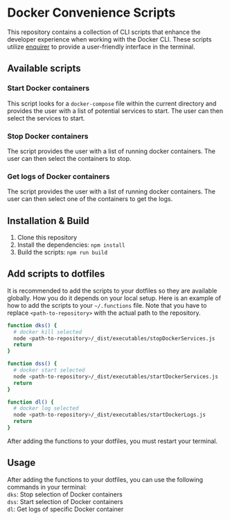 # Docker Convenience Scripts

This repository contains a collection of CLI scripts that enhance the developer experience when working with the Docker CLI. These scripts utilize [enquirer](https://github.com/enquirer/enquirer) to provide a user-friendly interface in the terminal.

## Available scripts

### Start Docker containers

This script looks for a `docker-compose` file within the current directory and provides the user with a list of potential services to start. The user can then select the services to start.

### Stop Docker containers

The script provides the user with a list of running docker containers. The user can then select the containers to stop.

### Get logs of Docker containers

The script provides the user with a list of running docker containers. The user can then select one of the containers to get the logs.

## Installation & Build

1. Clone this repository
2. Install the dependencies: `npm install`
3. Build the scripts: `npm run build`

## Add scripts to dotfiles

It is recommended to add the scripts to your dotfiles so they are available globally. How you do it depends on your local setup. Here is an example of
how to add the scripts to your `~/.functions` file. Note that you have to replace `<path-to-repository>` with the actual
path to the repository.

```bash
function dks() {
  # docker kill selected
  node <path-to-repository>/_dist/executables/stopDockerServices.js
  return
}

function dss() {
  # docker start selected
  node <path-to-repository>/_dist/executables/startDockerServices.js
  return
}

function dl() {
  # docker log selected
  node <path-to-repository>/_dist/executables/startDockerLogs.js
  return
}
```

After adding the functions to your dotfiles, you must restart your terminal.

## Usage
After adding the functions to your dotfiles, you can use the following commands in your terminal:  
`dks`: Stop selection of Docker containers  
`dss`: Start selection of Docker containers  
`dl`: Get logs of specific Docker container
